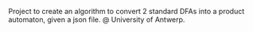 Project to create an algorithm to convert 2 standard DFAs into a product automaton, given a json file. @ University of Antwerp.
